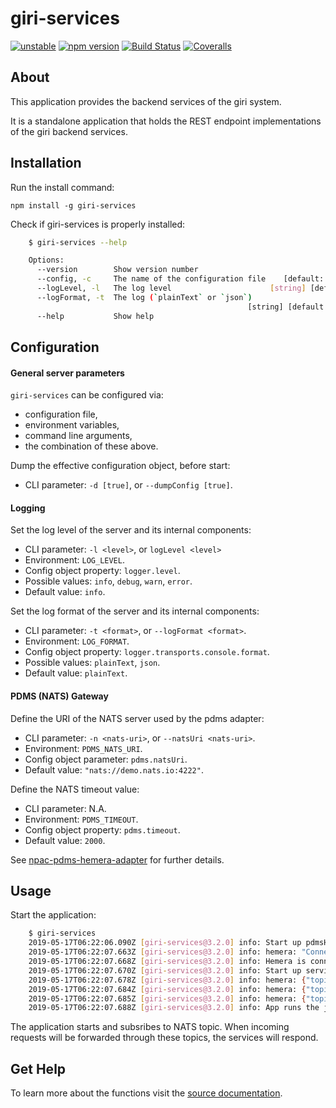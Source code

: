 giri-services
=============

[![unstable](http://badges.github.io/stability-badges/dist/unstable.svg)](http://github.com/badges/stability-badges)
[![npm version][npm-badge]][npm-url]
[![Build Status][travis-badge]][travis-url]
[![Coveralls][BadgeCoveralls]][Coveralls]

## About

This application provides the backend services of the giri system.

It is a standalone application that holds the REST endpoint implementations of the giri backend services.


## Installation

Run the install command:

    npm install -g giri-services

Check if giri-services is properly installed:

```bash
    $ giri-services --help

    Options:
      --version        Show version number                                 [boolean]
      --config, -c     The name of the configuration file    [default: "config.yml"]
      --logLevel, -l   The log level                      [string] [default: "info"]
      --logFormat, -t  The log (`plainText` or `json`)
                                                     [string] [default: "plainText"]
      --help           Show help                                           [boolean]
```

## Configuration

#### General server parameters

`giri-services` can be configured via:
- configuration file,
- environment variables,
- command line arguments,
- the combination of these above.

Dump the effective configuration object, before start:
- CLI parameter: `-d [true]`, or `--dumpConfig [true]`.

#### Logging

Set the log level of the server and its internal components:
- CLI parameter: `-l <level>`, or `logLevel <level>`
- Environment: `LOG_LEVEL`.
- Config object property: `logger.level`.
- Possible values: `info`, `debug`, `warn`, `error`.
- Default value: `info`.

Set the log format of the server and its internal components:
- CLI parameter: `-t <format>`, or `--logFormat <format>`.
- Environment: `LOG_FORMAT`.
- Config object property: `logger.transports.console.format`.
- Possible values: `plainText`, `json`.
- Default value: `plainText`.

#### PDMS (NATS) Gateway

Define the URI of the NATS server used by the pdms adapter:
- CLI parameter: `-n <nats-uri>`, or `--natsUri <nats-uri>`.
- Environment: `PDMS_NATS_URI`.
- Config object parameter: `pdms.natsUri`.
- Default value: `"nats://demo.nats.io:4222"`.

Define the NATS timeout value:
- CLI parameter: N.A.
- Environment: `PDMS_TIMEOUT`.
- Config object property: `pdms.timeout`.
- Default value: `2000`.

See [npac-pdms-hemera-adapter](https://www.npmjs.com/package/npac-pdms-hemera-adapter) for further details.

## Usage

Start the application:

```bash
    $ giri-services
    2019-05-17T06:22:06.090Z [giri-services@3.2.0] info: Start up pdmsHemera
    2019-05-17T06:22:07.663Z [giri-services@3.2.0] info: hemera: "Connected!"
    2019-05-17T06:22:07.668Z [giri-services@3.2.0] info: Hemera is connected
    2019-05-17T06:22:07.670Z [giri-services@3.2.0] info: Start up service adapter
    2019-05-17T06:22:07.678Z [giri-services@3.2.0] info: hemera: {"topic":"/systems","method":"get","uri":"/systems"}
    2019-05-17T06:22:07.684Z [giri-services@3.2.0] info: hemera: {"topic":"/systems","method":"post","uri":"/systems"}
    2019-05-17T06:22:07.685Z [giri-services@3.2.0] info: hemera: {"topic":"/systems","method":"delete","uri":"/systems"}
    2019-05-17T06:22:07.688Z [giri-services@3.2.0] info: App runs the jobs...
```

The application starts and subsribes to NATS topic. When incoming requests will be forwarded through these topics, the services will respond.

## Get Help

To learn more about the functions visit the [source documentation](http://tombenke.github.io/giri-services/api/).

[npm-badge]: https://badge.fury.io/js/giri-services.svg
[npm-url]: https://badge.fury.io/js/giri-services
[travis-badge]: https://api.travis-ci.org/tombenke/giri-services.svg
[travis-url]: https://travis-ci.org/tombenke/giri-services
[Coveralls]: https://coveralls.io/github/tombenke/giri-services?branch=master
[BadgeCoveralls]: https://coveralls.io/repos/github/tombenke/giri-services/badge.svg?branch=master
